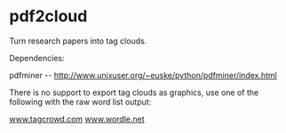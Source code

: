 pdf2cloud
=========

Turn research papers into tag clouds.

Dependencies:

pdfminer -- http://www.unixuser.org/~euske/python/pdfminer/index.html

There is no support to export tag clouds as graphics, use one of the following with the raw word list output:

www.tagcrowd.com
www.wordle.net